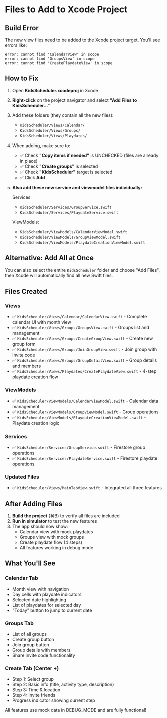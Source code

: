 # Files to Add to Xcode Project

## Build Error
The new view files need to be added to the Xcode project target. You'll see errors like:
```
error: cannot find 'CalendarView' in scope
error: cannot find 'GroupsView' in scope
error: cannot find 'CreatePlaydateView' in scope
```

## How to Fix

1. Open **KidsScheduler.xcodeproj** in Xcode

2. **Right-click** on the project navigator and select **"Add Files to KidsScheduler..."**

3. Add these folders (they contain all the new files):
   - `KidsScheduler/Views/Calendar/`
   - `KidsScheduler/Views/Groups/`
   - `KidsScheduler/Views/Playdates/`

4. When adding, make sure to:
   - ✅ Check **"Copy items if needed"** is UNCHECKED (files are already in place)
   - ✅ Check **"Create groups"** is selected
   - ✅ Check **"KidsScheduler"** target is selected
   - ✅ Click **Add**

5. **Also add these new service and viewmodel files individually:**

   Services:
   - `KidsScheduler/Services/GroupService.swift`
   - `KidsScheduler/Services/PlaydateService.swift`

   ViewModels:
   - `KidsScheduler/ViewModels/CalendarViewModel.swift`
   - `KidsScheduler/ViewModels/GroupViewModel.swift`
   - `KidsScheduler/ViewModels/PlaydateCreationViewModel.swift`

## Alternative: Add All at Once

You can also select the entire `KidsScheduler` folder and choose "Add Files", then Xcode will automatically find all new Swift files.

## Files Created

### Views
- ✅ `KidsScheduler/Views/Calendar/CalendarView.swift` - Complete calendar UI with month view
- ✅ `KidsScheduler/Views/Groups/GroupsView.swift` - Groups list and management
- ✅ `KidsScheduler/Views/Groups/CreateGroupView.swift` - Create new group form
- ✅ `KidsScheduler/Views/Groups/JoinGroupView.swift` - Join group with invite code
- ✅ `KidsScheduler/Views/Groups/GroupDetailView.swift` - Group details and members
- ✅ `KidsScheduler/Views/Playdates/CreatePlaydateView.swift` - 4-step playdate creation flow

### ViewModels
- ✅ `KidsScheduler/ViewModels/CalendarViewModel.swift` - Calendar data management
- ✅ `KidsScheduler/ViewModels/GroupViewModel.swift` - Group operations
- ✅ `KidsScheduler/ViewModels/PlaydateCreationViewModel.swift` - Playdate creation logic

### Services
- ✅ `KidsScheduler/Services/GroupService.swift` - Firestore group operations
- ✅ `KidsScheduler/Services/PlaydateService.swift` - Firestore playdate operations

### Updated Files
- ✅ `KidsScheduler/Views/MainTabView.swift` - Integrated all three features

## After Adding Files

1. **Build the project** (⌘B) to verify all files are included
2. **Run in simulator** to test the new features
3. The app should now show:
   - Calendar view with mock playdates
   - Groups view with mock groups
   - Create playdate flow (4 steps)
   - All features working in debug mode

## What You'll See

### Calendar Tab
- Month view with navigation
- Day cells with playdate indicators
- Selected date highlighting
- List of playdates for selected day
- "Today" button to jump to current date

### Groups Tab
- List of all groups
- Create group button
- Join group button
- Group details with members
- Share invite code functionality

### Create Tab (Center +)
- Step 1: Select group
- Step 2: Basic info (title, activity type, description)
- Step 3: Time & location
- Step 4: Invite friends
- Progress indicator showing current step

All features use mock data in DEBUG_MODE and are fully functional!
